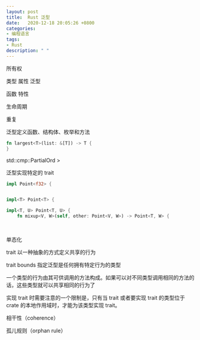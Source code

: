 ```yaml
---
layout: post
title:  Rust 泛型
date:   2020-12-18 20:05:26 +0800
categories:
- 编程语言
tags:
- Rust
description: " "
---
```


所有权

类型
属性
泛型

函数
特性

生命周期


重复


泛型定义函数、结构体、枚举和方法

```rust
fn largest<T>(list: &[T]) -> T {
}
```

std::cmp::PartialOrd  >



泛型实现特定的 trait

``` rust
impl Point<f32> {


impl<T> Point<T> {

impl<T, U> Point<T, U> {
    fn mixup<V, W>(self, other: Point<V, W>) -> Point<T, W> {
	
	
```


单态化

trait 以一种抽象的方式定义共享的行为

trait bounds 指定泛型是任何拥有特定行为的类型


一个类型的行为由其可供调用的方法构成。如果可以对不同类型调用相同的方法的话，这些类型就可以共享相同的行为了

实现 trait 时需要注意的一个限制是，只有当 trait 或者要实现 trait 的类型位于 crate 的本地作用域时，才能为该类型实现 trait。

相干性（coherence） 

孤儿规则（orphan rule）
